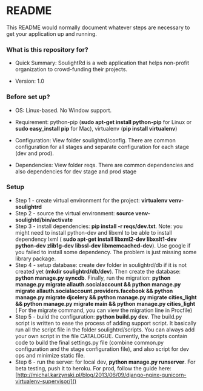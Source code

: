 # README #

This README would normally document whatever steps are necessary to get your application up and running.

### What is this repository for? ###

* Quick Summary: SoulightRd is a web application that helps non-profit organization to crowd-funding their projects. 

* Version: 1.0

### Before set up? ###

* OS: Linux-based. No Window support.

* Requirement: python-pip (**sudo apt-get install python-pip** for Linux or **sudo easy_install pip** for Mac), virtualenv (**pip install virtualenv**)

* Configuration: View folder soulightrd/config. There are common configuration for all stages and separate configuration for each stage (dev and prod).  

* Dependencies: View folder reqs. There are common dependencies and also dependencies for dev stage and prod stage

### Setup ###

* Step 1 - create virtual environment for the project: **virtualenv venv-soulightrd**
* Step 2 - source the virtual environment: **source venv-soulightd/bin/activate**
* Step 3 - install dependencies: **pip install -r reqs/dev.txt**. Note: you might need to install python-dev and libxml to be able to install dependency lxml ( **sudo apt-get install libxml2-dev libxslt1-dev python-dev zlib1g-dev libssl-dev libmemcached-dev**). Use google if you failed to install some dependency. The problem is just missing some library package.
* Step 4 - setup database: create dev folder in soulightrd/db if it is not created yet (**mkdir soulightrd/db/dev**). Then create the database: **python manage.py syncdb**. Finally, run the migration: **python manage.py migrate allauth.socialaccount && python manage.py migrate allauth.socialaccount.providers.facebook && python manage.py migrate djcelery && python manage.py migrate cities_light && python manage.py migrate main && python manage.py cities_light** ( For the migrate command, you can view the migration line in Procfile)
* Step 5 - build the configuration: **python build.py dev**. The build.py script is written to ease the process of adding support script. It basically run all the script file in the folder soulightrd/scripts. You can always add your own script in the file CATALOGUE. Currently, the scripts contain code to build the final settings.py file (combine common.py configuration and the stage configuration file), and also script for dev ops and minimize static file.
* Step 6 - run the server: for local dev, **python manage.py runserver**. For beta testing, push it to heroku. For prod, follow the guide here: [http://michal.karzynski.pl/blog/2013/06/09/django-nginx-gunicorn-virtualenv-supervisor/]()